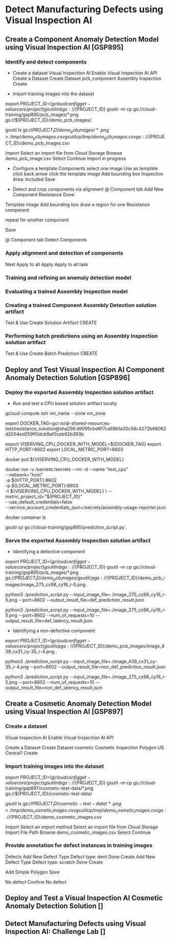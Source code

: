 # Detect Manufacturing Defects using Visual Inspection AI
## Create a Component Anomaly Detection Model using Visual Inspection AI [GSP895]
### Identify and detect components
- Create a dataset
Visual Inspection AI
Enable Visual Inspection AI API
Create a Dataset
Create Dataset
pcb_component
Assembly Inspection
Create

- Import training images into the dataset

export PROJECT_ID=$(gcloud config get-value core/project)
gsutil mb gs://${PROJECT_ID}
gsutil -m cp gs://cloud-training/gsp895/pcb_images/*.png \
gs://${PROJECT_ID}/demo_pcb_images/

gsutil ls gs://${PROJECT_ID}/demo_pcb_images/*.png > /tmp/demo_pcb_images.csv
gsutil cp /tmp/demo_pcb_images.csv gs://${PROJECT_ID}/demo_pcb_images.csv

Import
Select an import file from Cloud Storage
Browse
demo_pcb_image.csv
Select
Continue
Import in progress

- Configure a template
Components
select one image
Use as template
click back arrow 
click the template image
Add bounding box
Inspection Area: Included
Save

- Detect and crop components via alignment
@ Component tab
Add New Component
Resistance
Done

Template image
Add bounding box
draw a region for one Resistance component

repeat for another component

Save

@ Component tab
Detect Components

### Apply alignment and detection of components
Next
Apply to all
Apply
Apply to all task

### Training and refining an anomaly detection model


### Evaluating a trained Assembly Inspection model


### Creating a trained Component Assembly Detection solution artifact
Test & Use
Create Solution Artifact
CREATE

### Performing batch predictions using an Assembly Inspection solution artifact
Test & Use
Create Batch Prediction
CREATE

## Deploy and Test Visual Inspection AI Component Anomaly Detection Solution [GSP896]
### Deploy the exported Assembly Inspection solution artifact
- Run and test a CPU based solution artifact locally

gcloud compute ssh vm_name --zone vm_zone

export DOCKER_TAG=gcr.io/ql-shared-resources-test/resistance_solution@sha256:d9095cbd6f7ca69b1a30c58c4272b68062d2004ed259ff0dcb9af0ceb92b393b

export VISERVING_CPU_DOCKER_WITH_MODEL=${DOCKER_TAG}
export HTTP_PORT=8602
export LOCAL_METRIC_PORT=8603

docker pull ${VISERVING_CPU_DOCKER_WITH_MODEL}

docker run -v /secrets:/secrets --rm -d --name "test_cpu" \
--network="host" \
-p ${HTTP_PORT}:8602 \
-p ${LOCAL_METRIC_PORT}:8603 \
-t ${VISERVING_CPU_DOCKER_WITH_MODEL} \
--metric_project_id="${PROJECT_ID}" \
--use_default_credentials=false \
--service_account_credentials_json=/secrets/assembly-usage-reporter.json

docker container ls 

gsutil cp gs://cloud-training/gsp895/prediction_script.py .

### Serve the exported Assembly Inspection solution artifact
- Identifying a defective component

export PROJECT_ID=$(gcloud config get-value core/project)
gsutil mb gs://${PROJECT_ID}
gsutil -m cp gs://cloud-training/gsp895/pcb_images/*.png \
gs://${PROJECT_ID}/demo_pcb_images/
gsutil cp gs://${PROJECT_ID}/demo_pcb_images/image_275_cx98_cy16_r-5.png .

python3 ./prediction_script.py --input_image_file=./image_275_cx98_cy16_r-5.png  --port=8602 --output_result_file=def_prediction_result.json

python3 ./prediction_script.py --input_image_file=./image_275_cx98_cy16_r-5.png  --port=8602 --num_of_requests=10 --output_result_file=def_latency_result.json

- Identifying a non-defective component

export PROJECT_ID=$(gcloud config get-value core/project)
gsutil cp gs://${PROJECT_ID}/demo_pcb_images/image_439_cx31_cy-35_r-4.png .

python3 ./prediction_script.py --input_image_file=./image_439_cx31_cy-35_r-4.png  --port=8602 --output_result_file=non_def_prediction_result.json

python3 ./prediction_script.py --input_image_file=./image_275_cx98_cy16_r-5.png  --port=8602 --num_of_requests=10 --output_result_file=non_def_latency_result.json

## Create a Cosmetic Anomaly Detection Model using Visual Inspection AI [GSP897]
### Create a dataset
Visual Inspection AI
Enable Visual Inspection AI API

Create a Dataset
Create Dataset
cosmetic
Cosmetic Inspection
Polygon
US Central1
Create

### Import training images into the dataset

export PROJECT_ID=$(gcloud config get-value core/project)
gsutil mb gs://${PROJECT_ID}
gsutil -m cp gs://cloud-training/gsp897/cosmetic-test-data/*.png \
gs://${PROJECT_ID}/cosmetic-test-data/

gsutil ls gs://${PROJECT_ID}/cosmetic-test-data/*.png > /tmp/demo_cosmetic_images.csv
gsutil cp /tmp/demo_cosmetic_images.csv gs://${PROJECT_ID}/demo_cosmetic_images.csv

Import
Select an import method
Select an import file from Cloud Storage
Import File Path
Browse
demo_cosmetic_images.csv
Select
Continue

### Provide annotation for defect instances in training images
Defects
Add New Defect Type
Defect type:    dent
Done
Create
Add New Defect Type
Defect type:    scratch
Done
Create

Add Simple Polygon
Save

No defect
Confirm
No defect


## Deploy and Test a Visual Inspection AI Cosmetic Anomaly Detection Solution []
 


## Detect Manufacturing Defects using Visual Inspection AI: Challenge Lab []
 

